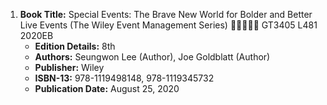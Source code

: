 1. **Book Title:** Special Events: The Brave New World for Bolder and Better Live Events (The Wiley Event Management Series) 🚨🚨🚨🚨🚨 GT3405 L481 2020EB
   - **Edition Details:** 8th
   - **Authors:** Seungwon Lee (Author), Joe Goldblatt (Author)
   - **Publisher:** Wiley
   - **ISBN-13:** 978-1119498148, 978-1119345732
   - **Publication Date:** August 25, 2020
